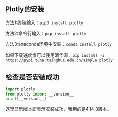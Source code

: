 ## Plotly的安装

方法1:终端输入：`pip3 install plotly`

方法2:命令行输入：`pip install plotly`

方法3:anaconda环境中安装：`conda install plotly`

如果下载速度慢可以使用清华源：`pip install -i https://pypi.tuna.tsinghua.edu.cn/simple plotly`

## 检查是否安装成功

```python
import plotly
from plotly import __version__
print(__version__)
```
这里显示版本即表示安装成功，我用的是4.14.3版本。